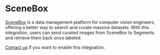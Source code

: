 # SceneBox

[SceneBox](https://www.scenebox.com/) is a data management platform for computer vision engineers, offering a better way to search and curate massive datasets. With this integration, users can send curated images from SceneBox to Segments and retrieve them back once labeled.

[Contact us](https://segments.ai/contact) if you want to enable this integration.
